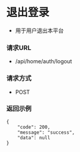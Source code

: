 # 退出登录

* 用于用户退出本平台

### 请求URL

* /api/home/auth/logout

### 请求方式
* POST

### 返回示例

```
{
    "code": 200,
    "message": "success",
    "data": null
}
```

